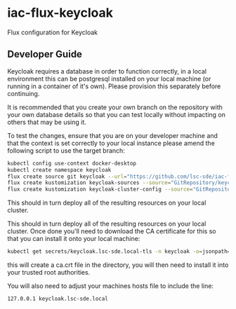 # iac-flux-keycloak
Flux configuration for Keycloak

## Developer Guide
Keycloak requires a database in order to function correctly, in a local environment this can be postgresql installed on your local machine (or running in a container of it's own). Please provision this separately before continuing.

It is recommended that you create your own branch on the repository with your own database details so that you can test locally without impacting on others that may be using it.

To test the changes, ensure that you are on your developer machine and that the context is set correctly to your local instance please amend the following script to use the target branch:

```bash
kubectl config use-context docker-desktop
kubectl create namespace keycloak
flux create source git keycloak --url="https://github.com/lsc-sde/iac-flux-keycloak" --branch=main --namespace=keycloak
flux create kustomization keycloak-sources --source="GitRepository/keycloak" --namespace=keycloak --path="./sources" --interval=1m --prune=true --health-check-timeout=10m --wait=false
flux create kustomization keycloak-cluster-config --source="GitRepository/keycloak" --namespace=keycloak --path="./cluster/local" --interval=1m --prune=true --health-check-timeout=10m --wait=false
```

This should in turn deploy all of the resulting resources on your local cluster.

This should in turn deploy all of the resulting resources on your local cluster. Once done you'll need to download the CA certificate for this so that you can install it onto your local machine:

```bash
kubectl get secrets/keycloak.lsc-sde.local-tls -n keycloak -o=jsonpath="{.data.ca\.crt}" | base64 --decode > ca.crt
```

this will create a ca.crt file in the directory, you will then need to install it into your trusted root authorities.

You will also need to adjust your machines hosts file to include the line:

```
127.0.0.1 keycloak.lsc-sde.local
```